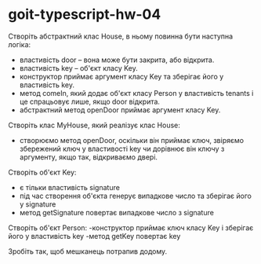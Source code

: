 # goit-typescript-hw-04

Створіть абстрактний клас House, в ньому повинна бути наступна логіка:

- властивість door – вона може бути закрита, або відкрита.
- властивість key – об'єкт класу Key.
- конструктор приймає аргумент класу Key та зберігає його у властивість key.
- метод comeIn, який додає об'єкт класу Person у властивість tenants і це спрацьовує лише, якщо door відкрита.
- абстрактний метод openDoor приймає аргумент класу Key.

Створіть клас MyHouse, який реалізує клас House:

- створюємо метод openDoor, оскільки він приймає ключ, звіряємо збережений ключ у властивості key чи дорівнює він ключу з аргументу, якщо так, відкриваємо двері.

Створіть об'єкт Key:

- є тільки властивість signature
- під час створення об'єкта генерує випадкове число та зберігає його у signature
- метод getSignature повертає випадкове число з signature

Створіть об'єкт Person:
-конструктор приймає ключ класу Key і зберігає його у властивість key
-метод getKey повертає key

Зробіть так, щоб мешканець потрапив додому.
